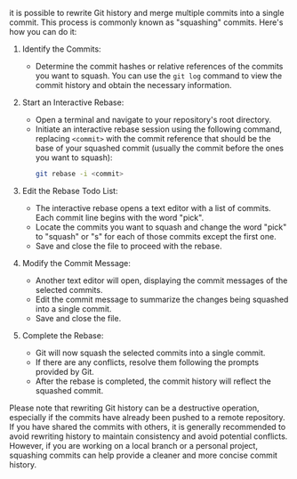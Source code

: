 it is possible to rewrite Git history and merge multiple commits into a single commit. This process is commonly known as "squashing" commits. Here's how you can do it:

1. Identify the Commits:
   - Determine the commit hashes or relative references of the commits you want to squash. You can use the `git log` command to view the commit history and obtain the necessary information.

2. Start an Interactive Rebase:
   - Open a terminal and navigate to your repository's root directory.
   - Initiate an interactive rebase session using the following command, replacing `<commit>` with the commit reference that should be the base of your squashed commit (usually the commit before the ones you want to squash):
     ```bash
     git rebase -i <commit>
     ```

3. Edit the Rebase Todo List:
   - The interactive rebase opens a text editor with a list of commits. Each commit line begins with the word "pick".
   - Locate the commits you want to squash and change the word "pick" to "squash" or "s" for each of those commits except the first one.
   - Save and close the file to proceed with the rebase.

4. Modify the Commit Message:
   - Another text editor will open, displaying the commit messages of the selected commits.
   - Edit the commit message to summarize the changes being squashed into a single commit.
   - Save and close the file.

5. Complete the Rebase:
   - Git will now squash the selected commits into a single commit.
   - If there are any conflicts, resolve them following the prompts provided by Git.
   - After the rebase is completed, the commit history will reflect the squashed commit.

Please note that rewriting Git history can be a destructive operation, especially if the commits have already been pushed to a remote repository. If you have shared the commits with others, it is generally recommended to avoid rewriting history to maintain consistency and avoid potential conflicts. However, if you are working on a local branch or a personal project, squashing commits can help provide a cleaner and more concise commit history.